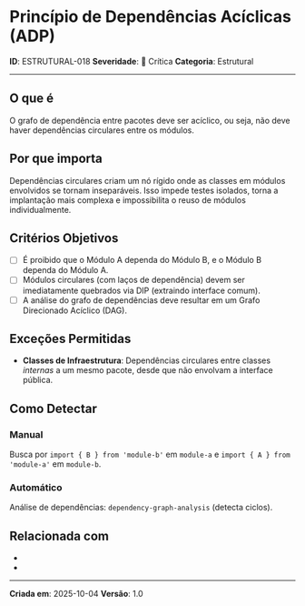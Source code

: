 # Princípio de Dependências Acíclicas (ADP)
<!-- markdownlint-disable MD012 MD029 MD031 MD032 MD036 -->

**ID**: ESTRUTURAL-018
**Severidade**: 🔴 Crítica
**Categoria**: Estrutural

---

## O que é

O grafo de dependência entre pacotes deve ser acíclico, ou seja, não deve haver dependências circulares entre os módulos.

## Por que importa

Dependências circulares criam um nó rígido onde as classes em módulos envolvidos se tornam inseparáveis. Isso impede testes isolados, torna a implantação mais complexa e impossibilita o reuso de módulos individualmente.

## Critérios Objetivos

- [ ] É proibido que o Módulo A dependa do Módulo B, e o Módulo B dependa do Módulo A.
- [ ] Módulos circulares (com laços de dependência) devem ser imediatamente quebrados via DIP (extraindo interface comum).
- [ ] A análise do grafo de dependências deve resultar em um Grafo Direcionado Acíclico (DAG).

## Exceções Permitidas

- **Classes de Infraestrutura**: Dependências circulares entre classes *internas* a um mesmo pacote, desde que não envolvam a interface pública.

## Como Detectar

### Manual

Busca por `import { B } from 'module-b'` em `module-a` e `import { A } from 'module-a'` em `module-b`.

### Automático

Análise de dependências: `dependency-graph-analysis` (detecta ciclos).

## Relacionada com

- [COMPORTAMENTAL-014]: reforça (DIP é a solução mais comum para quebrar ciclos ADP)
- [COMPORTAMENTAL-009]: reforça (Princípio do "Diga, Não Pergunte")

---

**Criada em**: 2025-10-04
**Versão**: 1.0
